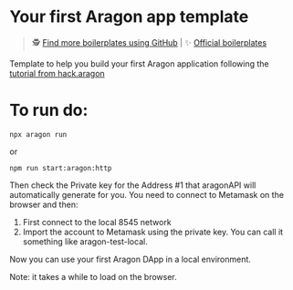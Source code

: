 # Your first Aragon app template

> 🕵️ [Find more boilerplates using GitHub](https://github.com/search?q=topic:aragon-boilerplate) | 
> ✨ [Official boilerplates](https://github.com/search?q=topic:aragon-boilerplate+org:aragon)

Template to help you build your first Aragon application following the [tutorial from hack.aragon](https://hack.aragon.org/docs/tutorial.html)


# To run do:
```
npx aragon run
```
or
```
npm run start:aragon:http
```
Then check the Private key for the Address #1 that aragonAPI will automatically generate for you. You need to connect to Metamask on the browser and then:
1. First connect to the local 8545 network
2. Import the account to Metamask using the private key. You can call it something like aragon-test-local.

Now you can use your first Aragon DApp in a local environment.

Note: it takes a while to load on the browser.